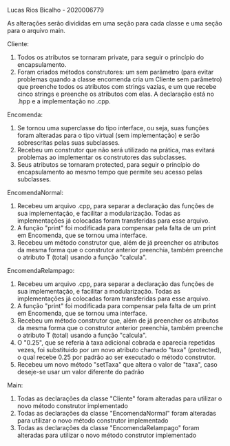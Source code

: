 Lucas Rios Bicalho - 2020006779

As alterações serão divididas em uma seção para cada classe e uma seção para o arquivo main.

Cliente:
1) Todos os atributos se tornaram private, para seguir o princípio do encapsulamento.
2) Foram criados métodos construtores: um sem parâmetro (para evitar problemas quando a classe encomenda cria um Cliente sem parâmetro) que preenche todos os atributos com strings vazias, e um que recebe cinco strings e preenche os atributos com elas. A declaração está no .hpp e a implementação no .cpp.

Encomenda:
1) Se tornou uma superclasse do tipo interface, ou seja, suas funções foram alteradas para o tipo virtual (sem implementação) e serão sobrescritas pelas suas subclasses.
2) Recebeu um construtor que não será utilizado na prática, mas evitará problemas ao implementar os construtores das subclasses.
3) Seus atributos se tornaram protected, para seguir o princípio do encapsulamento ao mesmo tempo que permite seu acesso pelas subclasses.

EncomendaNormal:
1) Recebeu um arquivo .cpp, para separar a declaração das funções de sua implementação, e facilitar a modularização. Todas as implementações já colocadas foram transferidas para esse arquivo.
2) A função "print" foi modificada para compensar pela falta de um print em Encomenda, que se tornou uma interface.
3) Recebeu um método construtor que, além de já preencher os atributos da mesma forma que o construtor anterior preenchia, também preenche o atributo T (total) usando a função "calcula".

EncomendaRelampago:
1) Recebeu um arquivo .cpp, para separar a declaração das funções de sua implementação, e facilitar a modularização. Todas as implementações já colocadas foram transferidas para esse arquivo.
2) A função "print" foi modificada para compensar pela falta de um print em Encomenda, que se tornou uma interface.
3) Recebeu um método construtor que, além de já preencher os atributos da mesma forma que o construtor anterior preenchia, também preenche o atributo T (total) usando a função "calcula".
4) O "0.25", que se referia à taxa adicional cobrada e aparecia repetidas vezes, foi substituido por um novo atributo chamado "taxa" (protected), o qual recebe 0.25 por padrão ao ser executado o método construtor.
5) Recebeu um novo método "setTaxa" que altera o valor de "taxa", caso deseje-se usar um valor diferente do padrão

Main:
1) Todas as declarações da classe "Cliente" foram alteradas para utilizar o novo método construtor implementado
2) Todas as declarações da classe "EncomendaNormal" foram alteradas para utilizar o novo método construtor implementado
3) Todas as declarações da classe "EncomendaRelampago" foram alteradas para utilizar o novo método construtor implementado